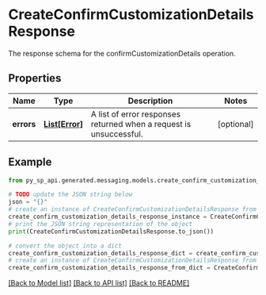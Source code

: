 # CreateConfirmCustomizationDetailsResponse

The response schema for the confirmCustomizationDetails operation.

## Properties

Name | Type | Description | Notes
------------ | ------------- | ------------- | -------------
**errors** | [**List[Error]**](Error.md) | A list of error responses returned when a request is unsuccessful. | [optional] 

## Example

```python
from py_sp_api.generated.messaging.models.create_confirm_customization_details_response import CreateConfirmCustomizationDetailsResponse

# TODO update the JSON string below
json = "{}"
# create an instance of CreateConfirmCustomizationDetailsResponse from a JSON string
create_confirm_customization_details_response_instance = CreateConfirmCustomizationDetailsResponse.from_json(json)
# print the JSON string representation of the object
print(CreateConfirmCustomizationDetailsResponse.to_json())

# convert the object into a dict
create_confirm_customization_details_response_dict = create_confirm_customization_details_response_instance.to_dict()
# create an instance of CreateConfirmCustomizationDetailsResponse from a dict
create_confirm_customization_details_response_from_dict = CreateConfirmCustomizationDetailsResponse.from_dict(create_confirm_customization_details_response_dict)
```
[[Back to Model list]](../README.md#documentation-for-models) [[Back to API list]](../README.md#documentation-for-api-endpoints) [[Back to README]](../README.md)


